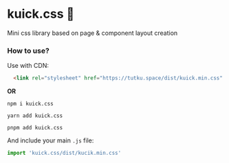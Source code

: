 # kuick.css 🎇
Mini css library based on page &amp; component layout creation

### How to use?
Use with CDN:
```html
  <link rel="stylesheet" href="https://tutku.space/dist/kuick.min.css" />
```
**OR**
```
npm i kuick.css
```
```
yarn add kuick.css
```
```
pnpm add kuick.css
```
And include your main ``.js`` file:
```js
import 'kuick.css/dist/kucik.min.css'
```
